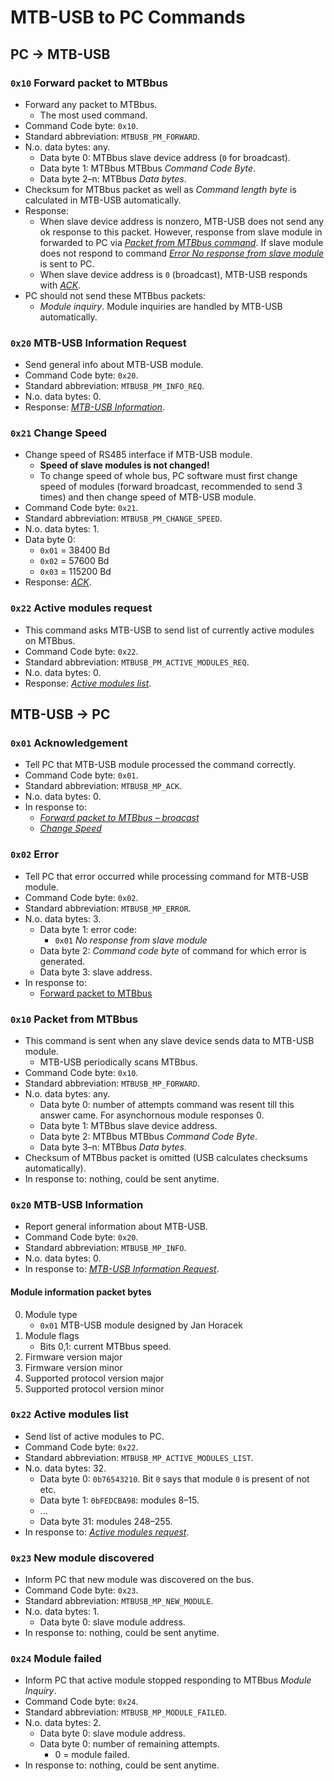 MTB-USB to PC Commands
======================

## PC → MTB-USB <a name="pctomtb"></a>

### `0x10` Forward packet to MTBbus <a name="pm-forward"></a>

* Forward any packet to MTBbus.
  - The most used command.
* Command Code byte: `0x10`.
* Standard abbreviation: `MTBUSB_PM_FORWARD`.
* N.o. data bytes: any.
  - Data byte 0: MTBbus slave device address (`0` for broadcast).
  - Data byte 1: MTBbus MTBbus *Command Code Byte*.
  - Data byte 2–n: MTBbus *Data bytes*.
* Checksum for MTBbus packet as well as *Command length byte* is calculated in
  MTB-USB automatically.
* Response:
  - When slave device address is nonzero, MTB-USB does not send any ok
    response to this packet. However, response from slave module in forwarded to
    PC via [*Packet from MTBbus command*](#mp-forward). If slave module does
    not respond to command [*Error No response from slave module*](#mp-error)
    is sent to PC.
  - When slave device address is `0` (broadcast), MTB-USB responds with
    [*ACK*](#mp-ack).
* PC should not send these MTBbus packets:
  - *Module inquiry*. Module inquiries are handled by MTB-USB automatically.

### `0x20` MTB-USB Information Request <a name="pm-info"></a>

* Send general info about MTB-USB module.
* Command Code byte: `0x20`.
* Standard abbreviation: `MTBUSB_PM_INFO_REQ`.
* N.o. data bytes: 0.
* Response: [*MTB-USB Information*](#mp-info).

### `0x21` Change Speed <a name="pm-change-speed"></a>

* Change speed of RS485 interface if MTB-USB module.
  - **Speed of slave modules is not changed!**
  - To change speed of whole bus, PC software must first change speed of
    modules (forward broadcast, recommended to send 3 times) and then change
    speed of MTB-USB module.
* Command Code byte: `0x21`.
* Standard abbreviation: `MTBUSB_PM_CHANGE_SPEED`.
* N.o. data bytes: 1.
* Data byte 0:
  - `0x01` = 38400 Bd
  - `0x02` = 57600 Bd
  - `0x03` = 115200 Bd
* Response: [*ACK*](#mp-ack).

### `0x22` Active modules request <a name="pm-actives-modules-req"></a>

* This command asks MTB-USB to send list of currently active modules on MTBbus.
* Command Code byte: `0x22`.
* Standard abbreviation: `MTBUSB_PM_ACTIVE_MODULES_REQ`.
* N.o. data bytes: 0.
* Response: [*Active modules list*](#mp-active-modules-list).


## MTB-USB → PC <a name="mtbtopc"></a>

### `0x01` Acknowledgement <a name="mp-ack"></a>

* Tell PC that MTB-USB module processed the command correctly.
* Command Code byte: `0x01`.
* Standard abbreviation: `MTBUSB_MP_ACK`.
* N.o. data bytes: 0.
* In response to:
  - [*Forward packet to MTBbus – broacast*](#pm-forward)
  - [*Change Speed*](#pm-change-speed)

### `0x02` Error <a name="mp-error"></a>

* Tell PC that error occurred while processing command for MTB-USB module.
* Command Code byte: `0x02`.
* Standard abbreviation: `MTBUSB_MP_ERROR`.
* N.o. data bytes: 3.
  - Data byte 1: error code:
    - `0x01` *No response from slave module*
  - Data byte 2: *Command code byte* of command for which error is generated.
  - Data byte 3: slave address.
* In response to:
  - [Forward packet to MTBbus](pm-forward)

### `0x10` Packet from MTBbus <a name="mp-forward"></a>

* This command is sent when any slave device sends data to MTB-USB module.
  - MTB-USB periodically scans MTBbus.
* Command Code byte: `0x10`.
* Standard abbreviation: `MTBUSB_MP_FORWARD`.
* N.o. data bytes: any.
  - Data byte 0: number of attempts command was resent till this answer came.
    For asynchornous module responses 0.
  - Data byte 1: MTBbus slave device address.
  - Data byte 2: MTBbus MTBbus *Command Code Byte*.
  - Data byte 3–n: MTBbus *Data bytes*.
* Checksum of MTBbus packet is omitted (USB calculates checksums automatically).
* In response to: nothing, could be sent anytime.

### `0x20` MTB-USB Information <a name="mp-info"></a>

* Report general information about MTB-USB.
* Command Code byte: `0x20`.
* Standard abbreviation: `MTBUSB_MP_INFO`.
* N.o. data bytes: 0.
* In response to: [*MTB-USB Information Request*](#pm-info).

#### Module information packet bytes

 0. Module type
    - `0x01` MTB-USB module designed by Jan Horacek
 1. Module flags
    - Bits 0,1: current MTBbus speed.
 2. Firmware version major
 3. Firmware version minor
 4. Supported protocol version major
 5. Supported protocol version minor

### `0x22` Active modules list <a name="mp-active-modules-list"></a>

* Send list of active modules to PC.
* Command Code byte: `0x22`.
* Standard abbreviation: `MTBUSB_MP_ACTIVE_MODULES_LIST`.
* N.o. data bytes: 32.
  - Data byte 0: `0b76543210`. Bit `0` says that module `0` is present of not etc.
  - Data byte 1: `0bFEDCBA98`: modules 8–15.
  - ...
  - Data byte 31: modules 248–255.
* In response to: [*Active modules request*](#pn-active-moduoles-req).

### `0x23` New module discovered <a name="mp-new-module"></a>

* Inform PC that new module was discovered on the bus.
* Command Code byte: `0x23`.
* Standard abbreviation: `MTBUSB_MP_NEW_MODULE`.
* N.o. data bytes: 1.
  - Data byte 0: slave module address.
* In response to: nothing, could be sent anytime.

### `0x24` Module failed <a name="mp-module-failed"></a>

* Inform PC that active module stopped responding to MTBbus *Module Inquiry*.
* Command Code byte: `0x24`.
* Standard abbreviation: `MTBUSB_MP_MODULE_FAILED`.
* N.o. data bytes: 2.
  - Data byte 0: slave module address.
  - Data byte 0: number of remaining attempts.
    - 0 = module failed.
* In response to: nothing, could be sent anytime.
